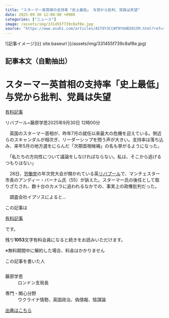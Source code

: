 ```yaml
---
title: "スターマー英首相の支持率「史上最低」 与党から批判、党員は失望"
date: 2025-09-30 12:00:00 +0900
categories: ["ニュース"]
image: /assets/img/331455f739c8af8e.jpg
source: "https://www.asahi.com/articles/AST9Y3CCWT9YUHBI015M.html?ref=rss"
---
```


![記事イメージ]({{ site.baseurl }}/assets/img/331455f739c8af8e.jpg)

## 記事本文（自動抽出）
<div><main role="main" id="main"><p></p><div class="y_Qv3"><h1>スターマー英首相の支持率「史上最低」　与党から批判、党員は失望</h1><div class="mhPng"><p><span class="fNPYU Q_Shz"><a href="//www.asahi.com/news/gold.html?iref=com_gold">有料記事</a></span></p><span class="H8KYB">リバプール=藤原学思</span><span class="UDj4P"><time datetime="2025-09-30T03:00:00.000Z">2025年9月30日 12時00分</time></span></div></div><p id="gsm_above_SnsUtilityArea"></p><p x-component-name="CommentHeadline" x-component-data='{"commentCount":0,"commentators":[],"mode":"pc"}'></p><div class="nfyQp"><p>　英国のスターマー首相が、昨年7月の就任以来最大の危機を迎えている。側近らのスキャンダルが相次ぎ、リーダーシップを問う声が大きい。支持率は落ち込み、来年5月の地方選をにらんだ「次期首相候補」の名も挙がるようになった。</p><p>　「私たちの方向性について議論をしなければならない。私は、そこから逃げるつもりはない」</p><p>　28日、<a href="//www.asahi.com/topics/word/%E5%8A%B4%E5%83%8D%E5%85%9A.html" title="労働党 のトピックスを開く" class="eWgMZ">労働党</a>の年次党大会が開かれている英<a href="//www.asahi.com/topics/word/%E3%83%AA%E3%83%90%E3%83%97%E3%83%BC%E3%83%AB.html" title="リバプール のトピックスを開く" class="eWgMZ">リバプール</a>で、マンチェスター市長のアンディー・バーナム氏（55）が訴えた。スターマー氏の後任として取りざたされ、数十台のカメラに追われるなかでの、事実上の政権批判だった。</p><p class="Lujdo">　調査会社イプソスによると…</p></div><p></p><div class="NbZMW"><div class="PxAm1"><p>この記事は</p><img src="//www.asahicom.jp/images/icon_key_gold.png" alt><a href="//www.asahi.com/news/gold.html?iref=com_1kiji_g_0">有料記事</a><p>です。</p><span class="Zgt88">残り<b>1053</b>文字</span><span class="hideFromApp">有料会員になると続きをお読みいただけます。</span></div><p class="eQShK">※無料期間中に解約した場合、料金はかかりません</p></div><div x-component-name="WriterProfile" x-component-data='{"writerProfile":{"writerProfileList":[{"name":"藤原学思","code":"3be817d702c185f82e2f30e69c53ede743796fa4a37ff0b338b4bed7be34a72f","department":"ロンドン支局長","role":"","specialtyAndInterest":"ウクライナ情勢、英国政治、偽情報、陰謀論","isFollowed":false,"introduction":"ウクライナや英国、アイルランド、アイスランドを担当。偽情報やプロパガンダ、陰謀論にも関心。2010年入社。札幌、岡山、京都で計4年間を過ごし、東京社会部で検察を取材。ニューヨーク支局では国連とアメリカ社会を担当。","iconImageUrl":"https://profile-image.kraken.asahi.com/3be817d702c185f82e2f30e69c53ede743796fa4a37ff0b338b4bed7be34a72f","canSendFanLetter":true}],"isWriterFollowAvailableMember":false},"isFreeArea":true}'><div id="writerProfile" class="yT62y"><p class="FPrYd">この記事を書いた人</p><div class="jdPPS"><div class="zRkIz"><a href="/reporter-bio/3be817d702c185f82e2f30e69c53ede743796fa4a37ff0b338b4bed7be34a72f?iref=article_reporter_profile" class="CES5K"></a><div class="iKuvI"><figure class="BKNFc"><img src="https://profile-image.kraken.asahi.com/3be817d702c185f82e2f30e69c53ede743796fa4a37ff0b338b4bed7be34a72f" alt></figure><dl class="WptL0"><dt>藤原学思</dt><dd>ロンドン支局長</dd></dl></div><dl class="PXedm"><dt>専門・関心分野</dt><dd>ウクライナ情勢、英国政治、偽情報、陰謀論</dd></dl></div></div></div></div><p x-component-name="ArticleCommentList" x-component-data='{"commentCount":0,"commentList":[],"shareUrlBase":"https://www.asahi.com/articles/AST9Y3CCWT9YUHBI015M.html","articleId":"AST9Y3CCWT9YUHBI015M","commentIdParam":"","equalCommentIdIndex":-1,"isAuthorized":false,"isFreePlan":false,"isPaidMember":false,"isPresent":false,"isHazard":false,"freeUrlBase":"//www.asahi.com","digitalUrlBase":"//digital.asahi.com"}'></p></main></div>

[出典はこちら](https://www.asahi.com/articles/AST9Y3CCWT9YUHBI015M.html?ref=rss)

